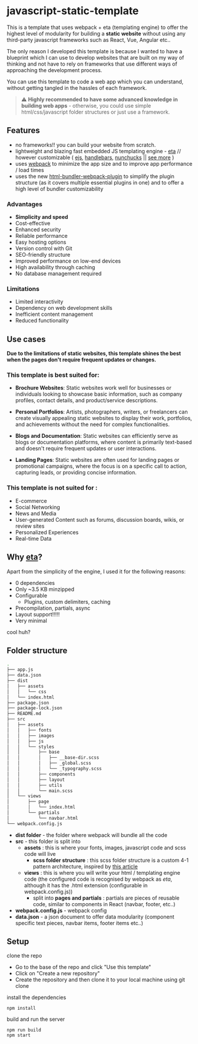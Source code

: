 # javascript-static-template

This is a template that uses webpack + eta (templating engine) to offer the highest level of modularity 
for building a **static website** without using any third-party javascript frameworks such as React, Vue, Angular etc..

The only reason I developed this template is because I wanted to have a blueprint which I can use to develop websites that are built on my way of thinking and not have to rely on frameworks that use different ways of approaching the development process. 

You can use this template to code a web app which you can understand, without getting tangled in the hassles of each framework.
> :warning:  **Highly recommended to have some advanced knowledge in building web apps** - otherwise, you could use simple html/css/javascript folder structures or just use a framework.

## Features
- no frameworks!! you can build your website from scratch.
- lightweight and blazing fast embedded JS templating engine - [eta]( https://github.com/joemccann/dillinger) // however customizable ( [ejs](https://github.com/mde/ejs), [handlebars](https://github.com/handlebars-lang/handlebars.js/), [nunchucks](https://github.com/mozilla/nunjucks) || [see more](https://github.com/webdiscus/html-bundler-webpack-plugin#recipe-template-engine) )
- uses [webpack](https://github.com/joemccann/dillinger) to minimize the app size and to improve app performance / load times
- uses the new [html-bundler-webpack-plugin](https://github.com/webdiscus/html-bundler-webpack-plugin) to simplify the plugin structure
(as it covers multiple essential plugins in one) and to offer a high level of bundler customizability

### Advantages 
- **Simplicity and speed**
- Cost-effective
- Enhanced security
- Reliable performance
- Easy hosting options
- Version control with Git
- SEO-friendly structure
- Improved performance on low-end devices
- High availability through caching
- No database management required

### Limitations 
- Limited interactivity
- Dependency on web development skills
- Inefficient content management
- Reduced functionality

## Use cases
**Due to the limitations of static websites, this template shines the best when the pages don't require frequent updates or changes.**

### This template is best suited for: 
- **Brochure Websites**: Static websites work well for businesses or individuals looking to showcase basic information, such as company profiles, contact details, and product/service descriptions.

- **Personal Portfolios**: Artists, photographers, writers, or freelancers can create visually appealing static websites to display their work, portfolios, and achievements without the need for complex functionalities.

- **Blogs and Documentation**: Static websites can efficiently serve as blogs or documentation platforms, where content is primarily text-based and doesn't require frequent updates or user interactions.

- **Landing Pages**: Static websites are often used for landing pages or promotional campaigns, where the focus is on a specific call to action, capturing leads, or providing concise information.

### This template is not suited for : 
- E-commerce
- Social Networking
- News and Media
- User-generated Content such as forums, discussion boards, wikis, or review sites
- Personalized Experiences
- Real-time Data


## Why [eta](https://github.com/joemccann/dillinger)?

Apart from the simplicity of the engine, I used it for the following reasons:
- 0 dependencies 
- Only ~3.5 KB minzipped
- Configurable
  - Plugins, custom delimiters, caching
- Precompilation, partials, async
- Layout support!!!!!
- Very minimal

cool huh?

## Folder structure

```bash
.
├── app.js
├── data.json
├── dist
│   ├── assets
│   │   └── css
│   └── index.html
├── package.json
├── package-lock.json
├── README.md
├── src
│   ├── assets
│   │   ├── fonts
│   │   ├── images
│   │   ├── js
│   │   └── styles
│   │       ├── base
│   │       │   ├── __base-dir.scss
│   │       │   ├── _global.scss
│   │       │   └── _typography.scss
│   │       ├── components
│   │       ├── layout
│   │       ├── utils
│   │       └── main.scss
│   └── views
│       ├── page
│       │   └── index.html
│       └── partials
│           └── navbar.html
└── webpack.config.js
```

- **dist folder** - the folder where webpack will bundle all the code 
- **src** - this folder is split into
  - **assets** : this is where your fonts, images, javascript code and scss code will live
    - **scss folder structure** : this scss folder structure is a custom 4-1 pattern architecture, inspired by [this article](https://matthewelsom.com/blog/simple-scss-playbook.html)
  - **views** : this is where you will write your html / templating engine code (the configured code is recognised by webpack as *eta*, although it has the .html extension (configurable in webpack.config.js))
     - split into **pages and partials** : partials are pieces of reusable code, similar to components in React (navbar, footer, etc..) 
- **webpack.config.js** - webpack config
- **data.json** - a json document to offer data modularity (component specific text pieces, navbar items, footer items etc..)
## Setup

clone the repo
- Go to the base of the repo and click "Use this template"
- Click on "Create a new repository"
- Create the repository and then clone it to your local machine using git clone

install the dependencies
```
npm install
```
build and run the server
```
npm run build
npm start
```


